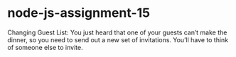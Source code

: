 # node-js-assignment-15
Changing Guest List: You just heard that one of your guests can’t make the dinner, so you need to send out a new set of invitations. You’ll have to think of someone else to invite.
